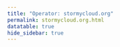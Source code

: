 ```yaml
---
title: "Operator: stormycloud.org"
permalink: stormycloud.org.html
datatable: true
hide_sidebar: true
---
```


<div>                        <script type="text/javascript">window.PlotlyConfig = {MathJaxConfig: 'local'};</script>
        <script src="https://cdn.plot.ly/plotly-2.4.2.min.js"></script>                <div id="d12bee50-c378-4858-b5fb-36b871db83c1" class="plotly-graph-div" style="height:100%; width:100%;"></div>            <script type="text/javascript">                                    window.PLOTLYENV=window.PLOTLYENV || {};                                    if (document.getElementById("d12bee50-c378-4858-b5fb-36b871db83c1")) {                    Plotly.newPlot(                        "d12bee50-c378-4858-b5fb-36b871db83c1",                        [{"name":"exit probability (%)","type":"scatter","x":["2021-10-18","2021-10-19","2021-10-20","2021-10-21","2021-10-22","2021-10-23","2021-10-25","2021-10-27","2021-10-28","2021-10-29","2021-10-31","2021-11-01","2021-11-02","2021-11-03","2021-11-04","2021-11-05","2021-11-06","2021-11-07","2021-11-08","2021-11-09","2021-11-10","2021-11-11","2021-11-12","2021-11-13","2021-11-14","2021-11-15","2021-11-16","2021-11-17","2021-11-19","2021-11-20","2021-11-21","2021-11-22","2021-11-23","2021-11-24","2021-11-25","2021-11-27","2021-11-28","2021-11-29","2021-11-30","2021-12-01","2021-12-02","2021-12-03","2021-12-04","2021-12-05","2021-12-06","2021-12-07","2021-12-08","2021-12-09","2021-12-10","2021-12-11","2021-12-12","2021-12-13","2021-12-14","2021-12-15","2021-12-16","2021-12-17","2021-12-18","2021-12-19","2021-12-20","2021-12-21","2021-12-22","2021-12-23","2021-12-25","2021-12-26","2021-12-27","2021-12-28","2021-12-29","2021-12-30","2021-12-31","2022-01-01","2022-01-02","2022-01-03","2022-01-04","2022-01-05","2022-01-06","2022-01-07","2022-01-08","2022-01-09","2022-01-10","2022-01-11","2022-01-12","2022-01-13","2022-01-14","2022-01-15","2022-01-16","2022-01-17","2022-01-18","2022-01-19","2022-01-20","2022-01-21","2022-01-22","2022-01-23","2022-01-24","2022-01-25","2022-01-26","2022-01-27","2022-01-28","2022-01-29","2022-01-30","2022-01-31","2022-02-01","2022-02-02","2022-02-03","2022-02-04","2022-02-05","2022-02-06","2022-02-07","2022-02-08","2022-02-09","2022-02-10","2022-02-11","2022-02-12","2022-02-13","2022-02-14","2022-02-15","2022-02-16","2022-02-17","2022-02-18","2022-02-19","2022-02-20","2022-02-21","2022-02-22","2022-02-23","2022-02-24","2022-02-25","2022-02-26","2022-02-27","2022-02-28","2022-03-01","2022-03-02","2022-03-03","2022-03-04","2022-03-06","2022-03-07","2022-03-08","2022-03-09","2022-03-10","2022-03-11","2022-03-12","2022-03-13","2022-03-14","2022-03-15","2022-03-16","2022-03-17","2022-03-18","2022-03-19","2022-03-20","2022-03-21","2022-03-22","2022-03-23","2022-03-24","2022-03-25","2022-03-26","2022-03-27","2022-03-28","2022-03-29","2022-03-30","2022-03-31","2022-04-01","2022-04-02","2022-04-03","2022-04-04","2022-04-05","2022-04-06","2022-04-07","2022-04-08","2022-04-09","2022-04-10","2022-04-11","2022-04-12","2022-04-13","2022-04-14","2022-04-15","2022-04-16","2022-04-17","2022-04-18","2022-04-19","2022-04-20","2022-04-21","2022-04-22","2022-04-23","2022-04-24","2022-04-25","2022-04-26","2022-04-27","2022-04-28","2022-04-29","2022-04-30","2022-05-01","2022-05-02","2022-05-03","2022-05-04","2022-05-05","2022-05-06","2022-05-07","2022-05-08","2022-05-09","2022-05-10","2022-05-11","2022-05-12","2022-05-13","2022-05-14","2022-05-15","2022-05-16","2022-05-17","2022-05-18","2022-05-19","2022-05-20","2022-05-21","2022-05-22","2022-05-23","2022-05-24","2022-05-25","2022-05-26","2022-05-27","2022-05-28","2022-05-29","2022-05-30","2022-05-31","2022-06-01","2022-06-02","2022-06-03","2022-06-04","2022-06-05","2022-06-06","2022-06-07","2022-06-08","2022-06-09","2022-06-10","2022-06-11","2022-06-12","2022-06-13"],"xaxis":"x","y":[0.0,0.0,0.0,0.0,0.0,0.0,0.03,0.08,0.1,0.12,0.17,0.25,0.26,0.32,0.38,0.46,0.48,0.47,0.47,0.57,0.68,0.7,0.67,0.67,0.7,0.09,0.08,0.08,0.08,0.08,0.07,0.0,0.05,0.06,0.05,0.04,0.04,0.04,0.04,0.0,0.0,0.0,0.0,0.0,null,null,null,0.0,0.02,0.05,0.09,0.15,0.18,0.23,0.3,0.31,0.33,0.41,0.45,0.47,0.49,0.49,0.56,0.59,0.59,0.62,0.64,0.66,0.71,0.75,0.79,0.83,0.89,0.9,0.94,0.93,0.9,0.88,0.94,0.98,0.9,0.72,0.79,0.78,0.74,1.0,0.86,0.86,0.83,0.78,0.54,0.0,0.0,0.0,0.03,0.05,0.0,0.0,0.0,0.09,0.14,0.25,0.28,0.28,0.33,0.29,0.29,0.29,0.29,0.34,0.37,0.4,0.42,0.47,0.0,0.0,0.51,0.5,0.51,0.46,0.45,0.46,0.49,0.58,0.61,0.63,0.64,0.63,0.62,0.64,0.61,0.61,0.58,0.58,0.55,0.56,0.59,0.53,0.56,0.56,0.57,0.58,0.58,0.6,0.63,0.59,0.6,0.67,0.7,0.69,0.73,0.78,0.88,0.9,1.01,0.98,1.01,1.05,1.04,1.05,1.04,1.01,1.03,1.04,1.04,1.05,1.06,1.05,1.05,0.68,0.56,0.52,0.9,0.87,0.52,0.53,0.91,0.94,0.99,1.15,1.2,1.28,1.35,1.89,2.03,1.98,1.97,1.98,1.96,1.87,1.86,1.89,1.95,1.88,1.78,1.74,1.75,1.72,1.76,1.77,1.8,1.91,1.79,1.77,1.74,1.72,1.72,1.64,1.6,1.65,1.56,1.54,1.55,1.27,1.45,1.48,1.51,1.32,1.35,1.69,1.64,1.67,1.75,1.68,1.71,null,null,null,null,null,0.0,0.0],"yaxis":"y"},{"name":"guard probability (%)","type":"scatter","x":["2021-10-18","2021-10-19","2021-10-20","2021-10-21","2021-10-22","2021-10-23","2021-10-25","2021-10-27","2021-10-28","2021-10-29","2021-10-31","2021-11-01","2021-11-02","2021-11-03","2021-11-04","2021-11-05","2021-11-06","2021-11-07","2021-11-08","2021-11-09","2021-11-10","2021-11-11","2021-11-12","2021-11-13","2021-11-14","2021-11-15","2021-11-16","2021-11-17","2021-11-19","2021-11-20","2021-11-21","2021-11-22","2021-11-23","2021-11-24","2021-11-25","2021-11-27","2021-11-28","2021-11-29","2021-11-30","2021-12-01","2021-12-02","2021-12-03","2021-12-04","2021-12-05","2021-12-06","2021-12-07","2021-12-08","2021-12-09","2021-12-10","2021-12-11","2021-12-12","2021-12-13","2021-12-14","2021-12-15","2021-12-16","2021-12-17","2021-12-18","2021-12-19","2021-12-20","2021-12-21","2021-12-22","2021-12-23","2021-12-25","2021-12-26","2021-12-27","2021-12-28","2021-12-29","2021-12-30","2021-12-31","2022-01-01","2022-01-02","2022-01-03","2022-01-04","2022-01-05","2022-01-06","2022-01-07","2022-01-08","2022-01-09","2022-01-10","2022-01-11","2022-01-12","2022-01-13","2022-01-14","2022-01-15","2022-01-16","2022-01-17","2022-01-18","2022-01-19","2022-01-20","2022-01-21","2022-01-22","2022-01-23","2022-01-24","2022-01-25","2022-01-26","2022-01-27","2022-01-28","2022-01-29","2022-01-30","2022-01-31","2022-02-01","2022-02-02","2022-02-03","2022-02-04","2022-02-05","2022-02-06","2022-02-07","2022-02-08","2022-02-09","2022-02-10","2022-02-11","2022-02-12","2022-02-13","2022-02-14","2022-02-15","2022-02-16","2022-02-17","2022-02-18","2022-02-19","2022-02-20","2022-02-21","2022-02-22","2022-02-23","2022-02-24","2022-02-25","2022-02-26","2022-02-27","2022-02-28","2022-03-01","2022-03-02","2022-03-03","2022-03-04","2022-03-06","2022-03-07","2022-03-08","2022-03-09","2022-03-10","2022-03-11","2022-03-12","2022-03-13","2022-03-14","2022-03-15","2022-03-16","2022-03-17","2022-03-18","2022-03-19","2022-03-20","2022-03-21","2022-03-22","2022-03-23","2022-03-24","2022-03-25","2022-03-26","2022-03-27","2022-03-28","2022-03-29","2022-03-30","2022-03-31","2022-04-01","2022-04-02","2022-04-03","2022-04-04","2022-04-05","2022-04-06","2022-04-07","2022-04-08","2022-04-09","2022-04-10","2022-04-11","2022-04-12","2022-04-13","2022-04-14","2022-04-15","2022-04-16","2022-04-17","2022-04-18","2022-04-19","2022-04-20","2022-04-21","2022-04-22","2022-04-23","2022-04-24","2022-04-25","2022-04-26","2022-04-27","2022-04-28","2022-04-29","2022-04-30","2022-05-01","2022-05-02","2022-05-03","2022-05-04","2022-05-05","2022-05-06","2022-05-07","2022-05-08","2022-05-09","2022-05-10","2022-05-11","2022-05-12","2022-05-13","2022-05-14","2022-05-15","2022-05-16","2022-05-17","2022-05-18","2022-05-19","2022-05-20","2022-05-21","2022-05-22","2022-05-23","2022-05-24","2022-05-25","2022-05-26","2022-05-27","2022-05-28","2022-05-29","2022-05-30","2022-05-31","2022-06-01","2022-06-02","2022-06-03","2022-06-04","2022-06-05","2022-06-06","2022-06-07","2022-06-08","2022-06-09","2022-06-10","2022-06-11","2022-06-12","2022-06-13"],"xaxis":"x","y":[0.0,0.0,0.0,0.0,0.0,0.0,0.0,0.11,0.29,0.33,0.5,0.54,0.53,0.52,0.56,0.57,0.54,0.2,0.21,0.19,0.2,0.2,0.19,0.19,0.19,0.17,0.34,0.33,0.35,0.35,0.34,0.12,0.16,0.16,0.15,0.14,0.13,0.12,0.08,0.08,0.09,0.08,0.08,0.08,null,null,null,0.0,0.0,0.0,0.0,0.0,0.0,0.0,0.0,0.19,0.19,0.21,0.23,0.21,0.23,0.2,0.18,0.2,0.17,0.17,0.17,0.18,0.17,0.16,0.18,0.21,0.21,0.21,0.2,0.0,0.0,0.0,0.0,0.0,0.0,0.0,0.0,0.0,0.0,0.0,0.0,0.0,0.0,0.0,0.0,0.0,0.0,0.0,0.0,0.0,0.0,0.0,0.0,0.0,0.0,0.0,0.0,0.29,0.29,0.3,0.3,0.3,0.26,0.26,0.23,0.24,0.22,0.23,0.22,0.22,0.05,0.05,0.05,0.05,0.05,0.05,0.05,0.05,0.05,0.06,0.05,0.0,0.0,0.0,0.0,0.0,0.0,0.0,0.0,0.0,0.0,0.0,0.0,0.0,0.0,0.0,0.0,0.0,0.0,0.0,0.0,0.0,0.0,0.0,0.0,0.0,0.0,0.07,0.07,0.07,0.07,0.07,0.07,0.07,0.06,0.06,0.06,0.06,0.06,0.0,0.0,0.0,0.0,0.0,0.0,0.0,0.0,0.0,0.0,0.0,0.0,0.0,0.0,0.0,0.0,0.0,0.0,0.0,0.1,0.14,0.14,0.14,0.14,0.14,0.12,0.11,0.07,0.12,0.11,0.11,0.12,0.16,0.0,0.0,0.09,0.18,0.18,0.21,0.21,0.21,0.2,0.2,0.21,0.2,0.19,0.19,0.19,0.0,0.0,0.01,0.0,0.0,0.0,0.0,0.0,0.0,0.0,0.0,0.0,null,null,null,null,null,0.0,0.0],"yaxis":"y"},{"name":"advertised bandwidth","type":"scatter","x":["2021-10-18","2021-10-19","2021-10-20","2021-10-21","2021-10-22","2021-10-23","2021-10-25","2021-10-27","2021-10-28","2021-10-29","2021-10-31","2021-11-01","2021-11-02","2021-11-03","2021-11-04","2021-11-05","2021-11-06","2021-11-07","2021-11-08","2021-11-09","2021-11-10","2021-11-11","2021-11-12","2021-11-13","2021-11-14","2021-11-15","2021-11-16","2021-11-17","2021-11-19","2021-11-20","2021-11-21","2021-11-22","2021-11-23","2021-11-24","2021-11-25","2021-11-27","2021-11-28","2021-11-29","2021-11-30","2021-12-01","2021-12-02","2021-12-03","2021-12-04","2021-12-05","2021-12-06","2021-12-07","2021-12-08","2021-12-09","2021-12-10","2021-12-11","2021-12-12","2021-12-13","2021-12-14","2021-12-15","2021-12-16","2021-12-17","2021-12-18","2021-12-19","2021-12-20","2021-12-21","2021-12-22","2021-12-23","2021-12-25","2021-12-26","2021-12-27","2021-12-28","2021-12-29","2021-12-30","2021-12-31","2022-01-01","2022-01-02","2022-01-03","2022-01-04","2022-01-05","2022-01-06","2022-01-07","2022-01-08","2022-01-09","2022-01-10","2022-01-11","2022-01-12","2022-01-13","2022-01-14","2022-01-15","2022-01-16","2022-01-17","2022-01-18","2022-01-19","2022-01-20","2022-01-21","2022-01-22","2022-01-23","2022-01-24","2022-01-25","2022-01-26","2022-01-27","2022-01-28","2022-01-29","2022-01-30","2022-01-31","2022-02-01","2022-02-02","2022-02-03","2022-02-04","2022-02-05","2022-02-06","2022-02-07","2022-02-08","2022-02-09","2022-02-10","2022-02-11","2022-02-12","2022-02-13","2022-02-14","2022-02-15","2022-02-16","2022-02-17","2022-02-18","2022-02-19","2022-02-20","2022-02-21","2022-02-22","2022-02-23","2022-02-24","2022-02-25","2022-02-26","2022-02-27","2022-02-28","2022-03-01","2022-03-02","2022-03-03","2022-03-04","2022-03-06","2022-03-07","2022-03-08","2022-03-09","2022-03-10","2022-03-11","2022-03-12","2022-03-13","2022-03-14","2022-03-15","2022-03-16","2022-03-17","2022-03-18","2022-03-19","2022-03-20","2022-03-21","2022-03-22","2022-03-23","2022-03-24","2022-03-25","2022-03-26","2022-03-27","2022-03-28","2022-03-29","2022-03-30","2022-03-31","2022-04-01","2022-04-02","2022-04-03","2022-04-04","2022-04-05","2022-04-06","2022-04-07","2022-04-08","2022-04-09","2022-04-10","2022-04-11","2022-04-12","2022-04-13","2022-04-14","2022-04-15","2022-04-16","2022-04-17","2022-04-18","2022-04-19","2022-04-20","2022-04-21","2022-04-22","2022-04-23","2022-04-24","2022-04-25","2022-04-26","2022-04-27","2022-04-28","2022-04-29","2022-04-30","2022-05-01","2022-05-02","2022-05-03","2022-05-04","2022-05-05","2022-05-06","2022-05-07","2022-05-08","2022-05-09","2022-05-10","2022-05-11","2022-05-12","2022-05-13","2022-05-14","2022-05-15","2022-05-16","2022-05-17","2022-05-18","2022-05-19","2022-05-20","2022-05-21","2022-05-22","2022-05-23","2022-05-24","2022-05-25","2022-05-26","2022-05-27","2022-05-28","2022-05-29","2022-05-30","2022-05-31","2022-06-01","2022-06-02","2022-06-03","2022-06-04","2022-06-05","2022-06-06","2022-06-07","2022-06-08","2022-06-09","2022-06-10","2022-06-11","2022-06-12","2022-06-13"],"xaxis":"x","y":[0.0,0.05,0.16,0.25,0.36,0.36,0.71,0.95,1.2,1.44,1.6,1.72,1.94,2.03,2.25,2.32,2.48,2.54,2.7,3.37,3.65,3.78,3.78,3.79,4.04,4.09,3.6,3.73,3.77,3.77,3.75,3.04,3.03,2.26,2.24,2.24,2.23,1.77,1.77,0.81,0.8,0.79,0.8,0.8,0.8,0.44,0.44,0.44,0.67,0.75,1.02,0.68,0.88,1.1,1.22,1.45,1.54,1.64,1.67,1.78,1.82,1.88,1.96,2.04,2.11,2.14,2.15,2.28,2.32,2.42,2.47,2.51,2.6,2.62,2.6,2.7,2.74,2.74,2.81,2.92,3.01,3.02,3.09,3.14,3.18,3.26,3.31,3.32,3.28,3.29,3.26,3.26,3.25,3.25,3.52,3.54,3.57,2.83,1.41,1.35,1.79,1.96,2.07,2.18,2.21,2.21,2.24,2.12,1.91,2.06,2.08,2.13,2.25,2.31,2.28,2.28,2.32,2.29,2.25,2.24,2.33,2.54,2.6,2.28,2.31,2.31,2.32,2.34,2.37,2.32,2.28,2.24,2.25,2.18,2.2,2.26,2.26,2.26,2.23,2.22,2.27,2.27,2.26,2.27,2.29,2.25,2.54,2.58,2.76,2.66,2.79,3.04,3.13,3.29,3.39,3.5,3.57,3.59,3.6,3.59,3.44,3.52,3.58,3.63,3.65,3.65,3.62,3.59,3.63,3.64,3.57,3.6,3.54,3.57,3.57,3.55,3.44,3.61,3.92,3.93,4.3,4.45,7.43,7.98,8.26,8.38,8.31,8.39,8.47,7.92,7.88,7.91,7.65,7.46,7.38,7.38,7.41,7.45,7.36,7.22,7.47,7.7,7.71,7.77,7.75,7.73,7.59,7.77,7.67,7.7,7.78,7.75,7.49,7.47,8.06,8.21,8.24,8.28,8.26,6.89,5.73,6.07,5.85,5.7,5.49,5.47,5.39,5.39,5.39,5.39,5.39,5.4],"yaxis":"y2"}],                        {"hovermode":"x","template":{"data":{"bar":[{"error_x":{"color":"#2a3f5f"},"error_y":{"color":"#2a3f5f"},"marker":{"line":{"color":"#E5ECF6","width":0.5},"pattern":{"fillmode":"overlay","size":10,"solidity":0.2}},"type":"bar"}],"barpolar":[{"marker":{"line":{"color":"#E5ECF6","width":0.5},"pattern":{"fillmode":"overlay","size":10,"solidity":0.2}},"type":"barpolar"}],"carpet":[{"aaxis":{"endlinecolor":"#2a3f5f","gridcolor":"white","linecolor":"white","minorgridcolor":"white","startlinecolor":"#2a3f5f"},"baxis":{"endlinecolor":"#2a3f5f","gridcolor":"white","linecolor":"white","minorgridcolor":"white","startlinecolor":"#2a3f5f"},"type":"carpet"}],"choropleth":[{"colorbar":{"outlinewidth":0,"ticks":""},"type":"choropleth"}],"contour":[{"colorbar":{"outlinewidth":0,"ticks":""},"colorscale":[[0.0,"#0d0887"],[0.1111111111111111,"#46039f"],[0.2222222222222222,"#7201a8"],[0.3333333333333333,"#9c179e"],[0.4444444444444444,"#bd3786"],[0.5555555555555556,"#d8576b"],[0.6666666666666666,"#ed7953"],[0.7777777777777778,"#fb9f3a"],[0.8888888888888888,"#fdca26"],[1.0,"#f0f921"]],"type":"contour"}],"contourcarpet":[{"colorbar":{"outlinewidth":0,"ticks":""},"type":"contourcarpet"}],"heatmap":[{"colorbar":{"outlinewidth":0,"ticks":""},"colorscale":[[0.0,"#0d0887"],[0.1111111111111111,"#46039f"],[0.2222222222222222,"#7201a8"],[0.3333333333333333,"#9c179e"],[0.4444444444444444,"#bd3786"],[0.5555555555555556,"#d8576b"],[0.6666666666666666,"#ed7953"],[0.7777777777777778,"#fb9f3a"],[0.8888888888888888,"#fdca26"],[1.0,"#f0f921"]],"type":"heatmap"}],"heatmapgl":[{"colorbar":{"outlinewidth":0,"ticks":""},"colorscale":[[0.0,"#0d0887"],[0.1111111111111111,"#46039f"],[0.2222222222222222,"#7201a8"],[0.3333333333333333,"#9c179e"],[0.4444444444444444,"#bd3786"],[0.5555555555555556,"#d8576b"],[0.6666666666666666,"#ed7953"],[0.7777777777777778,"#fb9f3a"],[0.8888888888888888,"#fdca26"],[1.0,"#f0f921"]],"type":"heatmapgl"}],"histogram":[{"marker":{"pattern":{"fillmode":"overlay","size":10,"solidity":0.2}},"type":"histogram"}],"histogram2d":[{"colorbar":{"outlinewidth":0,"ticks":""},"colorscale":[[0.0,"#0d0887"],[0.1111111111111111,"#46039f"],[0.2222222222222222,"#7201a8"],[0.3333333333333333,"#9c179e"],[0.4444444444444444,"#bd3786"],[0.5555555555555556,"#d8576b"],[0.6666666666666666,"#ed7953"],[0.7777777777777778,"#fb9f3a"],[0.8888888888888888,"#fdca26"],[1.0,"#f0f921"]],"type":"histogram2d"}],"histogram2dcontour":[{"colorbar":{"outlinewidth":0,"ticks":""},"colorscale":[[0.0,"#0d0887"],[0.1111111111111111,"#46039f"],[0.2222222222222222,"#7201a8"],[0.3333333333333333,"#9c179e"],[0.4444444444444444,"#bd3786"],[0.5555555555555556,"#d8576b"],[0.6666666666666666,"#ed7953"],[0.7777777777777778,"#fb9f3a"],[0.8888888888888888,"#fdca26"],[1.0,"#f0f921"]],"type":"histogram2dcontour"}],"mesh3d":[{"colorbar":{"outlinewidth":0,"ticks":""},"type":"mesh3d"}],"parcoords":[{"line":{"colorbar":{"outlinewidth":0,"ticks":""}},"type":"parcoords"}],"pie":[{"automargin":true,"type":"pie"}],"scatter":[{"marker":{"colorbar":{"outlinewidth":0,"ticks":""}},"type":"scatter"}],"scatter3d":[{"line":{"colorbar":{"outlinewidth":0,"ticks":""}},"marker":{"colorbar":{"outlinewidth":0,"ticks":""}},"type":"scatter3d"}],"scattercarpet":[{"marker":{"colorbar":{"outlinewidth":0,"ticks":""}},"type":"scattercarpet"}],"scattergeo":[{"marker":{"colorbar":{"outlinewidth":0,"ticks":""}},"type":"scattergeo"}],"scattergl":[{"marker":{"colorbar":{"outlinewidth":0,"ticks":""}},"type":"scattergl"}],"scattermapbox":[{"marker":{"colorbar":{"outlinewidth":0,"ticks":""}},"type":"scattermapbox"}],"scatterpolar":[{"marker":{"colorbar":{"outlinewidth":0,"ticks":""}},"type":"scatterpolar"}],"scatterpolargl":[{"marker":{"colorbar":{"outlinewidth":0,"ticks":""}},"type":"scatterpolargl"}],"scatterternary":[{"marker":{"colorbar":{"outlinewidth":0,"ticks":""}},"type":"scatterternary"}],"surface":[{"colorbar":{"outlinewidth":0,"ticks":""},"colorscale":[[0.0,"#0d0887"],[0.1111111111111111,"#46039f"],[0.2222222222222222,"#7201a8"],[0.3333333333333333,"#9c179e"],[0.4444444444444444,"#bd3786"],[0.5555555555555556,"#d8576b"],[0.6666666666666666,"#ed7953"],[0.7777777777777778,"#fb9f3a"],[0.8888888888888888,"#fdca26"],[1.0,"#f0f921"]],"type":"surface"}],"table":[{"cells":{"fill":{"color":"#EBF0F8"},"line":{"color":"white"}},"header":{"fill":{"color":"#C8D4E3"},"line":{"color":"white"}},"type":"table"}]},"layout":{"annotationdefaults":{"arrowcolor":"#2a3f5f","arrowhead":0,"arrowwidth":1},"autotypenumbers":"strict","coloraxis":{"colorbar":{"outlinewidth":0,"ticks":""}},"colorscale":{"diverging":[[0,"#8e0152"],[0.1,"#c51b7d"],[0.2,"#de77ae"],[0.3,"#f1b6da"],[0.4,"#fde0ef"],[0.5,"#f7f7f7"],[0.6,"#e6f5d0"],[0.7,"#b8e186"],[0.8,"#7fbc41"],[0.9,"#4d9221"],[1,"#276419"]],"sequential":[[0.0,"#0d0887"],[0.1111111111111111,"#46039f"],[0.2222222222222222,"#7201a8"],[0.3333333333333333,"#9c179e"],[0.4444444444444444,"#bd3786"],[0.5555555555555556,"#d8576b"],[0.6666666666666666,"#ed7953"],[0.7777777777777778,"#fb9f3a"],[0.8888888888888888,"#fdca26"],[1.0,"#f0f921"]],"sequentialminus":[[0.0,"#0d0887"],[0.1111111111111111,"#46039f"],[0.2222222222222222,"#7201a8"],[0.3333333333333333,"#9c179e"],[0.4444444444444444,"#bd3786"],[0.5555555555555556,"#d8576b"],[0.6666666666666666,"#ed7953"],[0.7777777777777778,"#fb9f3a"],[0.8888888888888888,"#fdca26"],[1.0,"#f0f921"]]},"colorway":["#636efa","#EF553B","#00cc96","#ab63fa","#FFA15A","#19d3f3","#FF6692","#B6E880","#FF97FF","#FECB52"],"font":{"color":"#2a3f5f"},"geo":{"bgcolor":"white","lakecolor":"white","landcolor":"#E5ECF6","showlakes":true,"showland":true,"subunitcolor":"white"},"hoverlabel":{"align":"left"},"hovermode":"closest","mapbox":{"style":"light"},"paper_bgcolor":"white","plot_bgcolor":"#E5ECF6","polar":{"angularaxis":{"gridcolor":"white","linecolor":"white","ticks":""},"bgcolor":"#E5ECF6","radialaxis":{"gridcolor":"white","linecolor":"white","ticks":""}},"scene":{"xaxis":{"backgroundcolor":"#E5ECF6","gridcolor":"white","gridwidth":2,"linecolor":"white","showbackground":true,"ticks":"","zerolinecolor":"white"},"yaxis":{"backgroundcolor":"#E5ECF6","gridcolor":"white","gridwidth":2,"linecolor":"white","showbackground":true,"ticks":"","zerolinecolor":"white"},"zaxis":{"backgroundcolor":"#E5ECF6","gridcolor":"white","gridwidth":2,"linecolor":"white","showbackground":true,"ticks":"","zerolinecolor":"white"}},"shapedefaults":{"line":{"color":"#2a3f5f"}},"ternary":{"aaxis":{"gridcolor":"white","linecolor":"white","ticks":""},"baxis":{"gridcolor":"white","linecolor":"white","ticks":""},"bgcolor":"#E5ECF6","caxis":{"gridcolor":"white","linecolor":"white","ticks":""}},"title":{"x":0.05},"xaxis":{"automargin":true,"gridcolor":"white","linecolor":"white","ticks":"","title":{"standoff":15},"zerolinecolor":"white","zerolinewidth":2},"yaxis":{"automargin":true,"gridcolor":"white","linecolor":"white","ticks":"","title":{"standoff":15},"zerolinecolor":"white","zerolinewidth":2}}},"xaxis":{"anchor":"y","domain":[0.0,0.94],"rangeselector":{"buttons":[{"count":7,"label":"week","step":"day","stepmode":"backward"},{"count":1,"label":"month","step":"month","stepmode":"backward"},{"count":6,"label":"6 months","step":"month","stepmode":"backward"},{"count":1,"label":"year","step":"year","stepmode":"backward"},{"step":"all"}]}},"yaxis":{"anchor":"x","domain":[0.0,1.0],"rangemode":"nonnegative","ticksuffix":"%","title":{"text":"exit / guard probability"}},"yaxis2":{"anchor":"x","overlaying":"y","rangemode":"nonnegative","side":"right","ticksuffix":" Gbit/s","title":{"text":"advertised bandwidth"}}},                        {"responsive": true}                    )                };                            </script>        </div>

Only proven relays are included in the graph and table. A proven relay claims to be part of a domain
and can be verified to be part of it via the
["well-known" URL or DNS records](https://nusenu.github.io/ContactInfo-Information-Sharing-Specification/#proof).

<div class="datatable-begin"></div>

| Nickname                                                                |   Mbit/s | Exit   | IPv4                                                   | IPv6                                                   | First Seen   | Tor Version   | AS Name                               |
|:------------------------------------------------------------------------|---------:|:-------|:-------------------------------------------------------|:-------------------------------------------------------|:-------------|:--------------|:--------------------------------------|
| [StormyCloudInc](w/relay/00B211F85E145B50890633CA9CB6B18262E51CD7.html) |       38 | Y      | [23.128.248.20](https://stat.ripe.net/23.128.248.20)   | [2602:fc05::20](https://stat.ripe.net/2602:fc05::20)   | 2022-01-24   | 0.4.7.7       | [DATAIDEAS-LLC](w/as_number/AS398355) |
| [StormyCloudInc](w/relay/021AC9A1335C6A15A20BD550F716157276479BCF.html) |        0 | Y      | [23.128.248.29](https://stat.ripe.net/23.128.248.29)   | [2602:fc05::29](https://stat.ripe.net/2602:fc05::29)   | 2022-06-13   | 0.4.7.7       | [DATAIDEAS-LLC](w/as_number/AS398355) |
| [StormyCloudInc](w/relay/034B9A318A1D2D235B244482741E3A1F12E2A950.html) |       62 | Y      | [23.128.248.106](https://stat.ripe.net/23.128.248.106) | [2602:fc05::106](https://stat.ripe.net/2602:fc05::106) | 2022-04-20   | 0.4.7.7       | [DATAIDEAS-LLC](w/as_number/AS398355) |
| [StormyCloudInc](w/relay/037A9B1EF680151D1977B52CFFA948819B2F867A.html) |       58 | Y      | [23.128.248.10](https://stat.ripe.net/23.128.248.10)   | [2602:fc05::10](https://stat.ripe.net/2602:fc05::10)   | 2022-01-23   | 0.4.7.7       | [DATAIDEAS-LLC](w/as_number/AS398355) |
| [StormyCloudInc](w/relay/04C4FCDE7AA0BFCC16A3239A619F7A910A51DCEC.html) |       57 | Y      | [23.128.248.90](https://stat.ripe.net/23.128.248.90)   | [2602:fc05::90](https://stat.ripe.net/2602:fc05::90)   | 2022-04-20   | 0.4.7.7       | [DATAIDEAS-LLC](w/as_number/AS398355) |
| [StormyCloudInc](w/relay/0937871C0001F68CC298272E66087AA98EE7F4CA.html) |        0 | Y      | [23.128.248.21](https://stat.ripe.net/23.128.248.21)   | [2602:fc05::21](https://stat.ripe.net/2602:fc05::21)   | 2022-06-13   | 0.4.7.7       | [DATAIDEAS-LLC](w/as_number/AS398355) |
| [StormyCloudInc](w/relay/0A5EE342140AF65850A0D1CCEF0ECB3223AFA24F.html) |       30 | Y      | [23.128.248.31](https://stat.ripe.net/23.128.248.31)   | [2602:fc05::31](https://stat.ripe.net/2602:fc05::31)   | 2022-02-09   | 0.4.7.7       | [DATAIDEAS-LLC](w/as_number/AS398355) |
| [StormyCloudInc](w/relay/0ADB159F5297ED37D42840CB867A9D849EF5B8C1.html) |       59 | Y      | [23.128.248.105](https://stat.ripe.net/23.128.248.105) | [2602:fc05::105](https://stat.ripe.net/2602:fc05::105) | 2022-04-20   | 0.4.7.7       | [DATAIDEAS-LLC](w/as_number/AS398355) |
| [StormyCloudInc](w/relay/0B4A29A14CE35D148B2039ABF2504EF33FB093BB.html) |        0 | Y      | [23.128.248.33](https://stat.ripe.net/23.128.248.33)   | [2602:fc05::33](https://stat.ripe.net/2602:fc05::33)   | 2022-06-13   | 0.4.7.7       | [DATAIDEAS-LLC](w/as_number/AS398355) |
| [StormyCloudInc](w/relay/148AE8A8B3D9AD6D7245EFD4FA430D54CC658381.html) |       52 | Y      | [23.128.248.101](https://stat.ripe.net/23.128.248.101) | [2602:fc05::101](https://stat.ripe.net/2602:fc05::101) | 2022-04-20   | 0.4.7.7       | [DATAIDEAS-LLC](w/as_number/AS398355) |
| [StormyCloudInc](w/relay/14DDE2215534AFB444E44AA6155892C8268B98FF.html) |       59 | Y      | [23.128.248.98](https://stat.ripe.net/23.128.248.98)   | [2602:fc05::98](https://stat.ripe.net/2602:fc05::98)   | 2022-04-20   | 0.4.7.7       | [DATAIDEAS-LLC](w/as_number/AS398355) |
| [StormyCloudInc](w/relay/166443CA1BE8020A9479B117E7ADB061CF8F7852.html) |       47 | Y      | [23.128.248.27](https://stat.ripe.net/23.128.248.27)   | [2602:fc05::27](https://stat.ripe.net/2602:fc05::27)   | 2022-01-25   | 0.4.7.7       | [DATAIDEAS-LLC](w/as_number/AS398355) |
| [StormyCloudInc](w/relay/16D56A08617FA30069AE21A98682497C1409D560.html) |       73 | Y      | [23.128.248.77](https://stat.ripe.net/23.128.248.77)   | [2602:fc05::77](https://stat.ripe.net/2602:fc05::77)   | 2022-04-19   | 0.4.7.7       | [DATAIDEAS-LLC](w/as_number/AS398355) |
| [StormyCloudInc](w/relay/1FD3278BAB4AF53F6A909F6DB072BCEFC50F001A.html) |       49 | Y      | [23.128.248.55](https://stat.ripe.net/23.128.248.55)   | [2602:fc05::55](https://stat.ripe.net/2602:fc05::55)   | 2022-03-18   | 0.4.7.7       | [DATAIDEAS-LLC](w/as_number/AS398355) |
| [StormyCloudInc](w/relay/226E9C2384648420EED8A3E863EAABB2EF477384.html) |       57 | Y      | [23.128.248.65](https://stat.ripe.net/23.128.248.65)   | [2602:fc05::65](https://stat.ripe.net/2602:fc05::65)   | 2022-03-18   | 0.4.7.7       | [DATAIDEAS-LLC](w/as_number/AS398355) |
| [StormyCloudInc](w/relay/2915EBDBA5D4DAE9C06CE70E366C04C912EDB781.html) |       52 | Y      | [23.128.248.72](https://stat.ripe.net/23.128.248.72)   | [2602:fc05::72](https://stat.ripe.net/2602:fc05::72)   | 2022-04-19   | 0.4.7.7       | [DATAIDEAS-LLC](w/as_number/AS398355) |
| [StormyCloudInc](w/relay/29D3E5CD4454E08EDB616B8DE47D0672AC010008.html) |       65 | Y      | [23.128.248.73](https://stat.ripe.net/23.128.248.73)   | [2602:fc05::73](https://stat.ripe.net/2602:fc05::73)   | 2022-04-19   | 0.4.7.7       | [DATAIDEAS-LLC](w/as_number/AS398355) |
| [StormyCloudInc](w/relay/2A20F8E474ED326922926611046312F9012A1039.html) |       55 | Y      | [23.128.248.51](https://stat.ripe.net/23.128.248.51)   | [2602:fc05::51](https://stat.ripe.net/2602:fc05::51)   | 2022-03-18   | 0.4.7.7       | [DATAIDEAS-LLC](w/as_number/AS398355) |
| [StormyCloudInc](w/relay/2BC1779CF325C5E4A6C0A5F958E458ED104CCEA7.html) |       41 | Y      | [23.128.248.24](https://stat.ripe.net/23.128.248.24)   | [2602:fc05::24](https://stat.ripe.net/2602:fc05::24)   | 2022-01-25   | 0.4.7.7       | [DATAIDEAS-LLC](w/as_number/AS398355) |
| [StormyCloudInc](w/relay/2BDDA4D4F0B5ABA0151D1CB539A89070561FB70E.html) |       58 | Y      | [23.128.248.46](https://stat.ripe.net/23.128.248.46)   | [2602:fc05::46](https://stat.ripe.net/2602:fc05::46)   | 2022-02-21   | 0.4.7.7       | [DATAIDEAS-LLC](w/as_number/AS398355) |
| [StormyCloudInc](w/relay/3058098EB5BE28A8DE2984FBBAEC76B12DAD312C.html) |       57 | Y      | [23.128.248.54](https://stat.ripe.net/23.128.248.54)   | [2602:fc05::54](https://stat.ripe.net/2602:fc05::54)   | 2022-03-18   | 0.4.7.7       | [DATAIDEAS-LLC](w/as_number/AS398355) |
| [StormyCloudInc](w/relay/30B53D30B0A837D514EE4B7414A61EAE1F739697.html) |       59 | Y      | [23.128.248.108](https://stat.ripe.net/23.128.248.108) | [2602:fc05::108](https://stat.ripe.net/2602:fc05::108) | 2022-05-03   | 0.4.7.7       | [DATAIDEAS-LLC](w/as_number/AS398355) |
| [StormyCloudInc](w/relay/3AD93704B1EFFA79F2BF09CAB7ADCC334D0BEF7A.html) |       45 | Y      | [23.128.248.16](https://stat.ripe.net/23.128.248.16)   | [2602:fc05::16](https://stat.ripe.net/2602:fc05::16)   | 2022-01-24   | 0.4.7.7       | [DATAIDEAS-LLC](w/as_number/AS398355) |
| [StormyCloudInc](w/relay/3CDCF690D4EF3501D9C6CC281BEE3ED5B299A82D.html) |       45 | Y      | [23.128.248.33](https://stat.ripe.net/23.128.248.33)   | [2602:fc05::33](https://stat.ripe.net/2602:fc05::33)   | 2022-02-19   | 0.4.7.7       | [DATAIDEAS-LLC](w/as_number/AS398355) |
| [StormyCloudInc](w/relay/3DD7408DBB9EBC9474E3C8E40E4467EADD842B99.html) |       59 | Y      | [23.128.248.71](https://stat.ripe.net/23.128.248.71)   | [2602:fc05::71](https://stat.ripe.net/2602:fc05::71)   | 2022-04-19   | 0.4.7.7       | [DATAIDEAS-LLC](w/as_number/AS398355) |
| [StormyCloudInc](w/relay/3EF489E1F8EDA383286769CBF90E3CB18B0F71CF.html) |       48 | Y      | [23.128.248.17](https://stat.ripe.net/23.128.248.17)   | [2602:fc05::17](https://stat.ripe.net/2602:fc05::17)   | 2022-01-24   | 0.4.7.7       | [DATAIDEAS-LLC](w/as_number/AS398355) |
| [StormyCloudInc](w/relay/409E467254EB937F3F31BED3DC664D155064C79E.html) |       45 | Y      | [23.128.248.39](https://stat.ripe.net/23.128.248.39)   | [2602:fc05::39](https://stat.ripe.net/2602:fc05::39)   | 2022-02-21   | 0.4.7.7       | [DATAIDEAS-LLC](w/as_number/AS398355) |
| [StormyCloudInc](w/relay/41DEB739D6945A0A16E9252D8E72CBF713D191BD.html) |       39 | Y      | [23.128.248.32](https://stat.ripe.net/23.128.248.32)   | [2602:fc05::32](https://stat.ripe.net/2602:fc05::32)   | 2022-02-19   | 0.4.7.7       | [DATAIDEAS-LLC](w/as_number/AS398355) |
| [StormyCloudInc](w/relay/44F9E17F0368BEF8D87283E72ECAE2C1DC4F9B50.html) |       71 | Y      | [23.128.248.80](https://stat.ripe.net/23.128.248.80)   | [2602:fc05::80](https://stat.ripe.net/2602:fc05::80)   | 2022-04-19   | 0.4.7.7       | [DATAIDEAS-LLC](w/as_number/AS398355) |
| [StormyCloudInc](w/relay/455FD241FACDD3405EC5A8F09A8CBEE9A2EF3D16.html) |       58 | Y      | [23.128.248.82](https://stat.ripe.net/23.128.248.82)   | [2602:fc05::82](https://stat.ripe.net/2602:fc05::82)   | 2022-04-19   | 0.4.7.7       | [DATAIDEAS-LLC](w/as_number/AS398355) |
| [StormyCloudInc](w/relay/45B15C47D255070B24B4BF39876E3E39C8789719.html) |       59 | Y      | [23.128.248.93](https://stat.ripe.net/23.128.248.93)   | [2602:fc05::93](https://stat.ripe.net/2602:fc05::93)   | 2022-04-20   | 0.4.7.7       | [DATAIDEAS-LLC](w/as_number/AS398355) |
| [StormyCloudInc](w/relay/45B93DC1EF220C09AB8ACBA4089C40E6B3905795.html) |       71 | Y      | [23.128.248.67](https://stat.ripe.net/23.128.248.67)   | [2602:fc05::67](https://stat.ripe.net/2602:fc05::67)   | 2022-04-19   | 0.4.7.7       | [DATAIDEAS-LLC](w/as_number/AS398355) |
| [StormyCloudInc](w/relay/4AD55DFE8D81FEB8AB3ED7DFEDF5683A8549212C.html) |       46 | Y      | [23.128.248.89](https://stat.ripe.net/23.128.248.89)   | [2602:fc05::89](https://stat.ripe.net/2602:fc05::89)   | 2022-04-20   | 0.4.7.7       | [DATAIDEAS-LLC](w/as_number/AS398355) |
| [StormyCloudInc](w/relay/4B0BC0CD47B93EB98CB2D624C634143F5BD62BF6.html) |       43 | Y      | [23.128.248.30](https://stat.ripe.net/23.128.248.30)   | [2602:fc05::30](https://stat.ripe.net/2602:fc05::30)   | 2022-02-09   | 0.4.7.7       | [DATAIDEAS-LLC](w/as_number/AS398355) |
| [StormyCloudInc](w/relay/4CF532E6EAB191A6395746C29F17FA1E2C6E7362.html) |       58 | Y      | [23.128.248.87](https://stat.ripe.net/23.128.248.87)   | [2602:fc05::87](https://stat.ripe.net/2602:fc05::87)   | 2022-04-20   | 0.4.7.7       | [DATAIDEAS-LLC](w/as_number/AS398355) |
| [StormyCloudInc](w/relay/4D4DF9757EFDCD02FD35B40F976570F5361852AF.html) |       57 | Y      | [23.128.248.81](https://stat.ripe.net/23.128.248.81)   | [2602:fc05::81](https://stat.ripe.net/2602:fc05::81)   | 2022-04-19   | 0.4.7.7       | [DATAIDEAS-LLC](w/as_number/AS398355) |
| [StormyCloudInc](w/relay/505402046A183ABDEAB90A9C57C323C3B0B72429.html) |       33 | Y      | [23.128.248.40](https://stat.ripe.net/23.128.248.40)   | [2602:fc05::40](https://stat.ripe.net/2602:fc05::40)   | 2022-02-21   | 0.4.7.7       | [DATAIDEAS-LLC](w/as_number/AS398355) |
| [StormyCloudInc](w/relay/53B731873343DDE07675DF4D75C4937F499C678B.html) |       58 | Y      | [23.128.248.94](https://stat.ripe.net/23.128.248.94)   | [2602:fc05::94](https://stat.ripe.net/2602:fc05::94)   | 2022-04-20   | 0.4.7.7       | [DATAIDEAS-LLC](w/as_number/AS398355) |
| [StormyCloudInc](w/relay/53FD4DFA80B269D8D59245B1BC0A7DD8E3E38466.html) |       57 | Y      | [23.128.248.78](https://stat.ripe.net/23.128.248.78)   | [2602:fc05::78](https://stat.ripe.net/2602:fc05::78)   | 2022-04-19   | 0.4.7.7       | [DATAIDEAS-LLC](w/as_number/AS398355) |
| [StormyCloudInc](w/relay/5535843F76703CFE1DA7DAF58AA69D53FF094F13.html) |       67 | Y      | [23.128.248.95](https://stat.ripe.net/23.128.248.95)   | [2602:fc05::95](https://stat.ripe.net/2602:fc05::95)   | 2022-04-20   | 0.4.7.7       | [DATAIDEAS-LLC](w/as_number/AS398355) |
| [StormyCloudInc](w/relay/5F359C00B481B9DF0427CB09F1F32B78C28ECAB4.html) |       55 | Y      | [23.128.248.59](https://stat.ripe.net/23.128.248.59)   | [2602:fc05::59](https://stat.ripe.net/2602:fc05::59)   | 2022-03-18   | 0.4.7.7       | [DATAIDEAS-LLC](w/as_number/AS398355) |
| [StormyCloudInc](w/relay/667F755FC8D61303987D3B0554FB5F79ED8BFD21.html) |       37 | Y      | [23.128.248.45](https://stat.ripe.net/23.128.248.45)   | [2602:fc05::45](https://stat.ripe.net/2602:fc05::45)   | 2022-02-21   | 0.4.7.7       | [DATAIDEAS-LLC](w/as_number/AS398355) |
| [StormyCloudInc](w/relay/68150AD734D9EF635534475BFC086C7957393D16.html) |       58 | Y      | [23.128.248.63](https://stat.ripe.net/23.128.248.63)   | [2602:fc05::63](https://stat.ripe.net/2602:fc05::63)   | 2022-03-18   | 0.4.7.7       | [DATAIDEAS-LLC](w/as_number/AS398355) |
| [StormyCloudInc](w/relay/688B36D35246AA012F15E5B4482B77F99A7C30E5.html) |       45 | Y      | [23.128.248.34](https://stat.ripe.net/23.128.248.34)   | [2602:fc05::34](https://stat.ripe.net/2602:fc05::34)   | 2022-02-20   | 0.4.7.7       | [DATAIDEAS-LLC](w/as_number/AS398355) |
| [StormyCloudInc](w/relay/6B4395B8C23402F182871E77342A5FB99EDCD62A.html) |        0 | Y      | [23.128.248.14](https://stat.ripe.net/23.128.248.14)   | [2602:fc05::14](https://stat.ripe.net/2602:fc05::14)   | 2022-06-13   | 0.4.7.7       | [DATAIDEAS-LLC](w/as_number/AS398355) |
| [StormyCloudInc](w/relay/6BE96754BD61056E3A36E1009248AB76D4A943E3.html) |       59 | Y      | [23.128.248.83](https://stat.ripe.net/23.128.248.83)   | [2602:fc05::83](https://stat.ripe.net/2602:fc05::83)   | 2022-04-20   | 0.4.7.7       | [DATAIDEAS-LLC](w/as_number/AS398355) |
| [StormyCloudInc](w/relay/6DE892043698C837C58E374E9130F3FD37422DD1.html) |       65 | Y      | [23.128.248.102](https://stat.ripe.net/23.128.248.102) | [2602:fc05::102](https://stat.ripe.net/2602:fc05::102) | 2022-04-20   | 0.4.7.7       | [DATAIDEAS-LLC](w/as_number/AS398355) |
| [StormyCloudInc](w/relay/6EA904BE17DB5CF37EB9416ECB73C24A7FED057E.html) |       43 | Y      | [23.128.248.12](https://stat.ripe.net/23.128.248.12)   | [2602:fc05::12](https://stat.ripe.net/2602:fc05::12)   | 2022-01-23   | 0.4.7.7       | [DATAIDEAS-LLC](w/as_number/AS398355) |
| [StormyCloudInc](w/relay/735A513088A7598B568DF6E89011787F29C638EC.html) |       89 | Y      | [23.128.248.96](https://stat.ripe.net/23.128.248.96)   | [2602:fc05::96](https://stat.ripe.net/2602:fc05::96)   | 2022-04-20   | 0.4.7.7       | [DATAIDEAS-LLC](w/as_number/AS398355) |
| [StormyCloudInc](w/relay/76B3B62839BC59822FC09C0E80435DD0524083D3.html) |       39 | Y      | [23.128.248.15](https://stat.ripe.net/23.128.248.15)   | [2602:fc05::15](https://stat.ripe.net/2602:fc05::15)   | 2022-01-24   | 0.4.7.7       | [DATAIDEAS-LLC](w/as_number/AS398355) |
| [StormyCloudInc](w/relay/77122969E45B22F1BD5D1421F200048086E75AF0.html) |       44 | Y      | [23.128.248.49](https://stat.ripe.net/23.128.248.49)   | [2602:fc05::49](https://stat.ripe.net/2602:fc05::49)   | 2022-02-21   | 0.4.7.7       | [DATAIDEAS-LLC](w/as_number/AS398355) |
| [StormyCloudInc](w/relay/794BFCADEFD965D84C0AF5B6D2B9E7863C4B2FC5.html) |        0 | Y      | [23.128.248.34](https://stat.ripe.net/23.128.248.34)   | [2602:fc05::34](https://stat.ripe.net/2602:fc05::34)   | 2022-06-13   | 0.4.7.7       | [DATAIDEAS-LLC](w/as_number/AS398355) |
| [StormyCloudInc](w/relay/7A3FF53E727429AC30BAAD1074F4EE5381F67A6F.html) |       53 | Y      | [23.128.248.62](https://stat.ripe.net/23.128.248.62)   | [2602:fc05::62](https://stat.ripe.net/2602:fc05::62)   | 2022-03-18   | 0.4.7.7       | [DATAIDEAS-LLC](w/as_number/AS398355) |
| [StormyCloudInc](w/relay/7A7C1A20E1C8FBE5F093455AE96D55CB27ED932B.html) |        0 | Y      | [23.128.248.12](https://stat.ripe.net/23.128.248.12)   | [2602:fc05::12](https://stat.ripe.net/2602:fc05::12)   | 2022-06-13   | 0.4.7.7       | [DATAIDEAS-LLC](w/as_number/AS398355) |
| [StormyCloudInc](w/relay/7C7F68333B0E5B4D39B52D88AB864FDF41F998EB.html) |       35 | Y      | [23.128.248.37](https://stat.ripe.net/23.128.248.37)   | [2602:fc05::37](https://stat.ripe.net/2602:fc05::37)   | 2022-02-20   | 0.4.7.7       | [DATAIDEAS-LLC](w/as_number/AS398355) |
| [StormyCloudInc](w/relay/7E7737831BEEB5EE423F37E127112F1E3C5419CF.html) |       38 | Y      | [23.128.248.18](https://stat.ripe.net/23.128.248.18)   | [2602:fc05::18](https://stat.ripe.net/2602:fc05::18)   | 2022-01-24   | 0.4.7.7       | [DATAIDEAS-LLC](w/as_number/AS398355) |
| [StormyCloudInc](w/relay/83639B40CB33CC87BB75E6E1BCEE9F1C127BF789.html) |       63 | Y      | [23.128.248.91](https://stat.ripe.net/23.128.248.91)   | [2602:fc05::91](https://stat.ripe.net/2602:fc05::91)   | 2022-04-20   | 0.4.7.7       | [DATAIDEAS-LLC](w/as_number/AS398355) |
| [StormyCloudInc](w/relay/85422BC1612840FA70EB70ECCD9F66D0D397719B.html) |       41 | Y      | [23.128.248.25](https://stat.ripe.net/23.128.248.25)   | [2602:fc05::25](https://stat.ripe.net/2602:fc05::25)   | 2022-01-25   | 0.4.7.7       | [DATAIDEAS-LLC](w/as_number/AS398355) |
| [StormyCloudInc](w/relay/85F4CFD9F90D927A5DCDA1225BA0F89E52D027D0.html) |        0 | Y      | [23.128.248.23](https://stat.ripe.net/23.128.248.23)   | [2602:fc05::23](https://stat.ripe.net/2602:fc05::23)   | 2022-06-13   | 0.4.7.7       | [DATAIDEAS-LLC](w/as_number/AS398355) |
| [StormyCloudInc](w/relay/8B7B790C87496902E834E4B6A9190F9D46022454.html) |       35 | Y      | [23.128.248.36](https://stat.ripe.net/23.128.248.36)   | [2602:fc05::36](https://stat.ripe.net/2602:fc05::36)   | 2022-02-20   | 0.4.7.7       | [DATAIDEAS-LLC](w/as_number/AS398355) |
| [StormyCloudInc](w/relay/8D48F5BB9D6479E60FA9138FE6D62E8395AFC43D.html) |       74 | Y      | [23.128.248.99](https://stat.ripe.net/23.128.248.99)   | [2602:fc05::99](https://stat.ripe.net/2602:fc05::99)   | 2022-04-20   | 0.4.7.7       | [DATAIDEAS-LLC](w/as_number/AS398355) |
| [StormyCloudInc](w/relay/8DFCD4AA2D2FFA84E4D9ACEA1149782C2F7EF669.html) |        0 | Y      | [23.128.248.19](https://stat.ripe.net/23.128.248.19)   | [2602:fc05::19](https://stat.ripe.net/2602:fc05::19)   | 2022-06-13   | 0.4.7.7       | [DATAIDEAS-LLC](w/as_number/AS398355) |
| [StormyCloudInc](w/relay/8E90D504E39A4532AA69688CE5098ACF4B97852C.html) |       58 | Y      | [23.128.248.107](https://stat.ripe.net/23.128.248.107) | [2602:fc05::107](https://stat.ripe.net/2602:fc05::107) | 2022-05-03   | 0.4.7.7       | [DATAIDEAS-LLC](w/as_number/AS398355) |
| [StormyCloudInc](w/relay/8F32C089CD71D6FB1012FD6EC1EC0438A57F32C5.html) |       50 | Y      | [23.128.248.23](https://stat.ripe.net/23.128.248.23)   | [2602:fc05::23](https://stat.ripe.net/2602:fc05::23)   | 2022-01-25   | 0.4.7.7       | [DATAIDEAS-LLC](w/as_number/AS398355) |
| [StormyCloudInc](w/relay/8FFA62DEB796D18DA8CAA9A95E0B1F60CDDDCB50.html) |       45 | Y      | [23.128.248.14](https://stat.ripe.net/23.128.248.14)   | [2602:fc05::14](https://stat.ripe.net/2602:fc05::14)   | 2022-01-23   | 0.4.7.7       | [DATAIDEAS-LLC](w/as_number/AS398355) |
| [StormyCloudInc](w/relay/945FD7E1B45A31037C4C449E166855357B809478.html) |       44 | Y      | [23.128.248.35](https://stat.ripe.net/23.128.248.35)   | [2602:fc05::35](https://stat.ripe.net/2602:fc05::35)   | 2022-02-20   | 0.4.7.7       | [DATAIDEAS-LLC](w/as_number/AS398355) |
| [StormyCloudInc](w/relay/9522B6DE0AD0CB424A32F96D79EF9DE1FECAA13F.html) |        0 | Y      | [23.128.248.16](https://stat.ripe.net/23.128.248.16)   | [2602:fc05::16](https://stat.ripe.net/2602:fc05::16)   | 2022-06-13   | 0.4.7.7       | [DATAIDEAS-LLC](w/as_number/AS398355) |
| [StormyCloudInc](w/relay/9810995843A46F6DB2272EF627B3260B06BF2FA6.html) |        0 | Y      | [23.128.248.10](https://stat.ripe.net/23.128.248.10)   | [2602:fc05::10](https://stat.ripe.net/2602:fc05::10)   | 2022-06-13   | 0.4.7.7       | [DATAIDEAS-LLC](w/as_number/AS398355) |
| [StormyCloudInc](w/relay/9ADF5CD338C7961831C8A05877C5A2BAAFC80E23.html) |       44 | Y      | [23.128.248.38](https://stat.ripe.net/23.128.248.38)   | [2602:fc05::38](https://stat.ripe.net/2602:fc05::38)   | 2022-02-21   | 0.4.7.7       | [DATAIDEAS-LLC](w/as_number/AS398355) |
| [StormyCloudInc](w/relay/9B2A66397BDBE789C344F28733A18BCAF5E9F131.html) |        0 | Y      | [23.128.248.17](https://stat.ripe.net/23.128.248.17)   | [2602:fc05::17](https://stat.ripe.net/2602:fc05::17)   | 2022-06-13   | 0.4.7.7       | [DATAIDEAS-LLC](w/as_number/AS398355) |
| [StormyCloudInc](w/relay/9B65209A23D357B16A2C4FE6F3AA387C971A0BBA.html) |       69 | Y      | [23.128.248.76](https://stat.ripe.net/23.128.248.76)   | [2602:fc05::76](https://stat.ripe.net/2602:fc05::76)   | 2022-04-19   | 0.4.7.7       | [DATAIDEAS-LLC](w/as_number/AS398355) |
| [StormyCloudInc](w/relay/9C7D6A3AFA4A87B696A5D73F6739C7D76F78CE3C.html) |       69 | Y      | [23.128.248.88](https://stat.ripe.net/23.128.248.88)   | [2602:fc05::88](https://stat.ripe.net/2602:fc05::88)   | 2022-04-20   | 0.4.7.7       | [DATAIDEAS-LLC](w/as_number/AS398355) |
| [StormyCloudInc](w/relay/9D8B82B4BB12C3DBD5C681D6B483ADED29DF4A42.html) |       62 | Y      | [23.128.248.85](https://stat.ripe.net/23.128.248.85)   | [2602:fc05::85](https://stat.ripe.net/2602:fc05::85)   | 2022-04-20   | 0.4.7.7       | [DATAIDEAS-LLC](w/as_number/AS398355) |
| [StormyCloudInc](w/relay/9F5A50DA6121D17F89CA23E7483C9BC52E056445.html) |        0 | Y      | [23.128.248.28](https://stat.ripe.net/23.128.248.28)   | [2602:fc05::28](https://stat.ripe.net/2602:fc05::28)   | 2022-06-13   | 0.4.7.7       | [DATAIDEAS-LLC](w/as_number/AS398355) |
| [StormyCloudInc](w/relay/9F6238FF5F8F9DF97D4717D81FD4B3B4BC9CE3AF.html) |       14 | Y      | [23.128.248.11](https://stat.ripe.net/23.128.248.11)   | [2602:fc05::11](https://stat.ripe.net/2602:fc05::11)   | 2022-06-12   | 0.4.7.7       | [DATAIDEAS-LLC](w/as_number/AS398355) |
| [StormyCloudInc](w/relay/A00FAA3F0F84F8B118D337660FF0AA4E3E32AE5A.html) |       40 | Y      | [23.128.248.21](https://stat.ripe.net/23.128.248.21)   | [2602:fc05::21](https://stat.ripe.net/2602:fc05::21)   | 2022-01-25   | 0.4.7.7       | [DATAIDEAS-LLC](w/as_number/AS398355) |
| [StormyCloudInc](w/relay/A174899D8670572148E1257F1B25F11A6F7A4FA1.html) |        0 | Y      | [23.128.248.26](https://stat.ripe.net/23.128.248.26)   | [2602:fc05::26](https://stat.ripe.net/2602:fc05::26)   | 2022-06-13   | 0.4.7.7       | [DATAIDEAS-LLC](w/as_number/AS398355) |
| [StormyCloudInc](w/relay/A3B1227808F28CE8E4360ADCA775B34A487AABC0.html) |        0 | Y      | [23.128.248.30](https://stat.ripe.net/23.128.248.30)   | [2602:fc05::30](https://stat.ripe.net/2602:fc05::30)   | 2022-06-13   | 0.4.7.7       | [DATAIDEAS-LLC](w/as_number/AS398355) |
| [StormyCloudInc](w/relay/A5FCCC93BAD75F95A763AF5E11D487279182510C.html) |       64 | Y      | [23.128.248.109](https://stat.ripe.net/23.128.248.109) | [2602:fc05::109](https://stat.ripe.net/2602:fc05::109) | 2022-05-03   | 0.4.7.7       | [DATAIDEAS-LLC](w/as_number/AS398355) |
| [StormyCloudInc](w/relay/A8013F501ADF304A713C98D9C1F55E6C5823636F.html) |        0 | Y      | [23.128.248.27](https://stat.ripe.net/23.128.248.27)   | [2602:fc05::27](https://stat.ripe.net/2602:fc05::27)   | 2022-06-13   | 0.4.7.7       | [DATAIDEAS-LLC](w/as_number/AS398355) |
| [StormyCloudInc](w/relay/A8587BA166CD99FEFC2A64ECE987E358776908D1.html) |       50 | Y      | [23.128.248.41](https://stat.ripe.net/23.128.248.41)   | [2602:fc05::41](https://stat.ripe.net/2602:fc05::41)   | 2022-02-21   | 0.4.7.7       | [DATAIDEAS-LLC](w/as_number/AS398355) |
| [StormyCloudInc](w/relay/A88CE4546B3165A03E4099260B93294BE750532A.html) |       41 | Y      | [23.128.248.26](https://stat.ripe.net/23.128.248.26)   | [2602:fc05::26](https://stat.ripe.net/2602:fc05::26)   | 2022-01-25   | 0.4.7.7       | [DATAIDEAS-LLC](w/as_number/AS398355) |
| [StormyCloudInc](w/relay/AAC8AAA8FA3B8DF73BF490D60E7C24E42D753C3F.html) |       56 | Y      | [23.128.248.52](https://stat.ripe.net/23.128.248.52)   | [2602:fc05::52](https://stat.ripe.net/2602:fc05::52)   | 2022-03-18   | 0.4.7.7       | [DATAIDEAS-LLC](w/as_number/AS398355) |
| [StormyCloudInc](w/relay/B09550F342100A8146AB5270AC557BFCDF233E8E.html) |       44 | Y      | [23.128.248.43](https://stat.ripe.net/23.128.248.43)   | [2602:fc05::43](https://stat.ripe.net/2602:fc05::43)   | 2022-02-21   | 0.4.7.7       | [DATAIDEAS-LLC](w/as_number/AS398355) |
| [StormyCloudInc](w/relay/B26DE3EB54909EFD3C15CE8DC339A0CCB69945BE.html) |       65 | Y      | [23.128.248.103](https://stat.ripe.net/23.128.248.103) | [2602:fc05::103](https://stat.ripe.net/2602:fc05::103) | 2022-04-20   | 0.4.7.7       | [DATAIDEAS-LLC](w/as_number/AS398355) |
| [StormyCloudInc](w/relay/B3FB77094B42D6737A972D271687A85FACE9E55D.html) |       63 | Y      | [23.128.248.97](https://stat.ripe.net/23.128.248.97)   | [2602:fc05::97](https://stat.ripe.net/2602:fc05::97)   | 2022-04-20   | 0.4.7.7       | [DATAIDEAS-LLC](w/as_number/AS398355) |
| [StormyCloudInc](w/relay/B5B1877E20FDCB0B4F92400FFF198ED07A4B3C4A.html) |       60 | Y      | [23.128.248.104](https://stat.ripe.net/23.128.248.104) | [2602:fc05::104](https://stat.ripe.net/2602:fc05::104) | 2022-04-20   | 0.4.7.7       | [DATAIDEAS-LLC](w/as_number/AS398355) |
| [StormyCloudInc](w/relay/B98740838CC89CD6931FE4EB440150541D9C9A50.html) |       56 | Y      | [23.128.248.58](https://stat.ripe.net/23.128.248.58)   | [2602:fc05::58](https://stat.ripe.net/2602:fc05::58)   | 2022-03-18   | 0.4.7.7       | [DATAIDEAS-LLC](w/as_number/AS398355) |
| [StormyCloudInc](w/relay/BB79F3D68500099FA44E1574C58FEB7EADB2AB03.html) |        0 | Y      | [23.128.248.25](https://stat.ripe.net/23.128.248.25)   | [2602:fc05::25](https://stat.ripe.net/2602:fc05::25)   | 2022-06-13   | 0.4.7.7       | [DATAIDEAS-LLC](w/as_number/AS398355) |
| [StormyCloudInc](w/relay/BC7ACE7298DF5BC8FFCEA4CF0CB88C97902E4582.html) |       42 | Y      | [23.128.248.29](https://stat.ripe.net/23.128.248.29)   | [2602:fc05::29](https://stat.ripe.net/2602:fc05::29)   | 2022-01-25   | 0.4.7.7       | [DATAIDEAS-LLC](w/as_number/AS398355) |
| [StormyCloudInc](w/relay/C2A4538EBBA31F10D272FBC03044B50D8034872F.html) |       53 | Y      | [23.128.248.50](https://stat.ripe.net/23.128.248.50)   | [2602:fc05::50](https://stat.ripe.net/2602:fc05::50)   | 2022-03-12   | 0.4.7.7       | [DATAIDEAS-LLC](w/as_number/AS398355) |
| [StormyCloudInc](w/relay/CB3794F3F30AB6F6E242F4D01AFCF11AD6E6A360.html) |       74 | Y      | [23.128.248.79](https://stat.ripe.net/23.128.248.79)   | [2602:fc05::79](https://stat.ripe.net/2602:fc05::79)   | 2022-04-19   | 0.4.7.7       | [DATAIDEAS-LLC](w/as_number/AS398355) |
| [StormyCloudInc](w/relay/CCC0DE257C56FCFEACFB0239D48F7460DCDA0B96.html) |       65 | Y      | [23.128.248.56](https://stat.ripe.net/23.128.248.56)   | [2602:fc05::56](https://stat.ripe.net/2602:fc05::56)   | 2022-03-18   | 0.4.7.7       | [DATAIDEAS-LLC](w/as_number/AS398355) |
| [StormyCloudInc](w/relay/CE6480B206D48E63E3748318FCDBF4E2EC6C305F.html) |        0 | Y      | [23.128.248.18](https://stat.ripe.net/23.128.248.18)   | [2602:fc05::18](https://stat.ripe.net/2602:fc05::18)   | 2022-06-13   | 0.4.7.7       | [DATAIDEAS-LLC](w/as_number/AS398355) |
| [StormyCloudInc](w/relay/D0A5578655659B95C7370C06F059896429299036.html) |       61 | Y      | [23.128.248.75](https://stat.ripe.net/23.128.248.75)   | [2602:fc05::75](https://stat.ripe.net/2602:fc05::75)   | 2022-04-19   | 0.4.7.7       | [DATAIDEAS-LLC](w/as_number/AS398355) |
| [StormyCloudInc](w/relay/D41E3DC25F65040E1EFF1FE2168FE5F133238F6C.html) |       80 | Y      | [23.128.248.84](https://stat.ripe.net/23.128.248.84)   | [2602:fc05::84](https://stat.ripe.net/2602:fc05::84)   | 2022-04-20   | 0.4.7.7       | [DATAIDEAS-LLC](w/as_number/AS398355) |
| [StormyCloudInc](w/relay/D67C3E461EA44E46993B9BA4576E27F938947F62.html) |       58 | Y      | [23.128.248.53](https://stat.ripe.net/23.128.248.53)   | [2602:fc05::53](https://stat.ripe.net/2602:fc05::53)   | 2022-03-18   | 0.4.7.7       | [DATAIDEAS-LLC](w/as_number/AS398355) |
| [StormyCloudInc](w/relay/D8773C1BAA890CDEF3B48B5EC5B6AA610735DCAB.html) |       52 | Y      | [23.128.248.22](https://stat.ripe.net/23.128.248.22)   | [2602:fc05::22](https://stat.ripe.net/2602:fc05::22)   | 2022-01-25   | 0.4.7.7       | [DATAIDEAS-LLC](w/as_number/AS398355) |
| [StormyCloudInc](w/relay/D93290AEC212743387B094C6817D09B224D42E2F.html) |        0 | Y      | [23.128.248.22](https://stat.ripe.net/23.128.248.22)   | [2602:fc05::22](https://stat.ripe.net/2602:fc05::22)   | 2022-06-13   | 0.4.7.7       | [DATAIDEAS-LLC](w/as_number/AS398355) |
| [StormyCloudInc](w/relay/D94C320BA3165499577ACAB1C05E501B91D044E7.html) |       58 | Y      | [23.128.248.69](https://stat.ripe.net/23.128.248.69)   | [2602:fc05::69](https://stat.ripe.net/2602:fc05::69)   | 2022-04-19   | 0.4.7.7       | [DATAIDEAS-LLC](w/as_number/AS398355) |
| [StormyCloudInc](w/relay/D9F12DAB34FA89A4B529DC6744F60BDFA8104CB3.html) |       61 | Y      | [23.128.248.47](https://stat.ripe.net/23.128.248.47)   | [2602:fc05::47](https://stat.ripe.net/2602:fc05::47)   | 2022-02-21   | 0.4.7.7       | [DATAIDEAS-LLC](w/as_number/AS398355) |
| [StormyCloudInc](w/relay/DB2BFCC5519EB0190986D6756AA08B8EFD1FE130.html) |       52 | Y      | [23.128.248.92](https://stat.ripe.net/23.128.248.92)   | [2602:fc05::92](https://stat.ripe.net/2602:fc05::92)   | 2022-04-20   | 0.4.7.7       | [DATAIDEAS-LLC](w/as_number/AS398355) |
| [StormyCloudInc](w/relay/DDE988A745422A4BBFF0C1ABFD1777D74BFBC40E.html) |       41 | Y      | [23.128.248.11](https://stat.ripe.net/23.128.248.11)   | [2602:fc05::11](https://stat.ripe.net/2602:fc05::11)   | 2022-01-23   | 0.4.7.7       | [DATAIDEAS-LLC](w/as_number/AS398355) |
| [StormyCloudInc](w/relay/DEBECAED7AF772B009590C11C2BAF58C5A1B4C60.html) |        0 | Y      | [23.128.248.24](https://stat.ripe.net/23.128.248.24)   | [2602:fc05::24](https://stat.ripe.net/2602:fc05::24)   | 2022-06-13   | 0.4.7.7       | [DATAIDEAS-LLC](w/as_number/AS398355) |
| [StormyCloudInc](w/relay/E00F45E660ECF8FCD7941EF916905232409E9387.html) |        0 | Y      | [23.128.248.15](https://stat.ripe.net/23.128.248.15)   | [2602:fc05::15](https://stat.ripe.net/2602:fc05::15)   | 2022-06-13   | 0.4.7.7       | [DATAIDEAS-LLC](w/as_number/AS398355) |
| [StormyCloudInc](w/relay/E088907B0530A727ACA184794069B2654325FD05.html) |       68 | Y      | [23.128.248.74](https://stat.ripe.net/23.128.248.74)   | [2602:fc05::74](https://stat.ripe.net/2602:fc05::74)   | 2022-04-19   | 0.4.7.7       | [DATAIDEAS-LLC](w/as_number/AS398355) |
| [StormyCloudInc](w/relay/E0EB6A505C2798B70D17B066810318B3201B43DD.html) |       65 | Y      | [23.128.248.57](https://stat.ripe.net/23.128.248.57)   | [2602:fc05::57](https://stat.ripe.net/2602:fc05::57)   | 2022-03-18   | 0.4.7.7       | [DATAIDEAS-LLC](w/as_number/AS398355) |
| [StormyCloudInc](w/relay/E138DED3C142BAC0F27B7F80ACD2DC020CCDC94C.html) |       56 | Y      | [23.128.248.86](https://stat.ripe.net/23.128.248.86)   | [2602:fc05::86](https://stat.ripe.net/2602:fc05::86)   | 2022-04-20   | 0.4.7.7       | [DATAIDEAS-LLC](w/as_number/AS398355) |
| [StormyCloudInc](w/relay/E1E40D777519C49F2BBD9F033C63FF47A5B1EB03.html) |        0 | Y      | [23.128.248.32](https://stat.ripe.net/23.128.248.32)   | [2602:fc05::32](https://stat.ripe.net/2602:fc05::32)   | 2022-06-13   | 0.4.7.7       | [DATAIDEAS-LLC](w/as_number/AS398355) |
| [StormyCloudInc](w/relay/E64F70B34C41A3AA3EECA5315ECE2BDC1A27F222.html) |       39 | Y      | [23.128.248.44](https://stat.ripe.net/23.128.248.44)   | [2602:fc05::44](https://stat.ripe.net/2602:fc05::44)   | 2022-02-21   | 0.4.7.7       | [DATAIDEAS-LLC](w/as_number/AS398355) |
| [StormyCloudInc](w/relay/E79C7019696D3882A6CD8113D883C56FD50D0623.html) |       63 | Y      | [23.128.248.68](https://stat.ripe.net/23.128.248.68)   | [2602:fc05::68](https://stat.ripe.net/2602:fc05::68)   | 2022-04-19   | 0.4.7.7       | [DATAIDEAS-LLC](w/as_number/AS398355) |
| [StormyCloudInc](w/relay/E7A95410152EC24001884A910F3FF5C81AA52D42.html) |       55 | Y      | [23.128.248.61](https://stat.ripe.net/23.128.248.61)   | [2602:fc05::61](https://stat.ripe.net/2602:fc05::61)   | 2022-03-18   | 0.4.7.7       | [DATAIDEAS-LLC](w/as_number/AS398355) |
| [StormyCloudInc](w/relay/ECFD15D3AEED2FE955D52989F30D2349AE3BE435.html) |       37 | Y      | [23.128.248.42](https://stat.ripe.net/23.128.248.42)   | [2602:fc05::42](https://stat.ripe.net/2602:fc05::42)   | 2022-02-21   | 0.4.7.7       | [DATAIDEAS-LLC](w/as_number/AS398355) |
| [StormyCloudInc](w/relay/EDD507B5CAAAABFB0F343CF621A202F93CB57CE4.html) |       41 | Y      | [23.128.248.13](https://stat.ripe.net/23.128.248.13)   | [2602:fc05::13](https://stat.ripe.net/2602:fc05::13)   | 2022-01-23   | 0.4.7.7       | [DATAIDEAS-LLC](w/as_number/AS398355) |
| [StormyCloudInc](w/relay/EF844B9424B002C54180CB786E6323C6044745EE.html) |       65 | Y      | [23.128.248.64](https://stat.ripe.net/23.128.248.64)   | [2602:fc05::64](https://stat.ripe.net/2602:fc05::64)   | 2022-03-18   | 0.4.7.7       | [DATAIDEAS-LLC](w/as_number/AS398355) |
| [StormyCloudInc](w/relay/EFF54875CFED77DDB6260A1A4AD2B0608E3807A1.html) |       45 | Y      | [23.128.248.19](https://stat.ripe.net/23.128.248.19)   | [2602:fc05::19](https://stat.ripe.net/2602:fc05::19)   | 2022-01-24   | 0.4.7.7       | [DATAIDEAS-LLC](w/as_number/AS398355) |
| [StormyCloudInc](w/relay/F3934258379F84CDAA785981E704BA6D94CF08AA.html) |       72 | Y      | [23.128.248.70](https://stat.ripe.net/23.128.248.70)   | [2602:fc05::70](https://stat.ripe.net/2602:fc05::70)   | 2022-04-19   | 0.4.7.7       | [DATAIDEAS-LLC](w/as_number/AS398355) |
| [StormyCloudInc](w/relay/F3C3B43A2B2CC3539FB1D75F3432C6A9C0D7C1BB.html) |        0 | Y      | [23.128.248.20](https://stat.ripe.net/23.128.248.20)   | [2602:fc05::20](https://stat.ripe.net/2602:fc05::20)   | 2022-06-13   | 0.4.7.7       | [DATAIDEAS-LLC](w/as_number/AS398355) |
| [StormyCloudInc](w/relay/F3D069F55393DEF318298B5ADE6B537600666547.html) |        0 | Y      | [23.128.248.13](https://stat.ripe.net/23.128.248.13)   | [2602:fc05::13](https://stat.ripe.net/2602:fc05::13)   | 2022-06-13   | 0.4.7.7       | [DATAIDEAS-LLC](w/as_number/AS398355) |
| [StormyCloudInc](w/relay/F4A669C5CE98C6193A96A2E2F21D901D69AE4F99.html) |       56 | Y      | [23.128.248.60](https://stat.ripe.net/23.128.248.60)   | [2602:fc05::60](https://stat.ripe.net/2602:fc05::60)   | 2022-03-18   | 0.4.7.7       | [DATAIDEAS-LLC](w/as_number/AS398355) |
| [StormyCloudInc](w/relay/F7D4CBBA938E0ADCF2F2159121657A4E6065AE93.html) |       71 | Y      | [23.128.248.100](https://stat.ripe.net/23.128.248.100) | [2602:fc05::100](https://stat.ripe.net/2602:fc05::100) | 2022-04-20   | 0.4.7.7       | [DATAIDEAS-LLC](w/as_number/AS398355) |
| [StormyCloudInc](w/relay/F8BDA076BAA2452B7CD885B58863D956883605D6.html) |       37 | Y      | [23.128.248.28](https://stat.ripe.net/23.128.248.28)   | [2602:fc05::28](https://stat.ripe.net/2602:fc05::28)   | 2022-01-25   | 0.4.7.7       | [DATAIDEAS-LLC](w/as_number/AS398355) |
| [StormyCloudInc](w/relay/F9685EC0F0C054CBD6B0D373550E0025927910B0.html) |       38 | Y      | [23.128.248.48](https://stat.ripe.net/23.128.248.48)   | [2602:fc05::48](https://stat.ripe.net/2602:fc05::48)   | 2022-02-21   | 0.4.7.7       | [DATAIDEAS-LLC](w/as_number/AS398355) |
| [StormyCloudInc](w/relay/FE767A2FCAAA553556708CA883B557B29EF65128.html) |        0 | Y      | [23.128.248.31](https://stat.ripe.net/23.128.248.31)   | [2602:fc05::31](https://stat.ripe.net/2602:fc05::31)   | 2022-06-13   | 0.4.7.7       | [DATAIDEAS-LLC](w/as_number/AS398355) |

<div class="datatable-end"></div> 